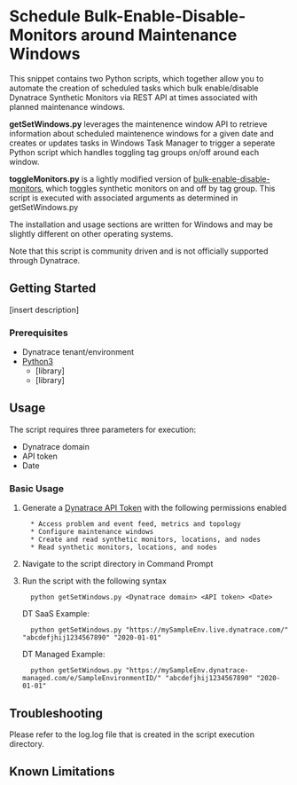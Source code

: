 # Schedule Bulk-Enable-Disable-Monitors around Maintenance Windows

This snippet contains two Python scripts, which together allow you to automate the creation of scheduled tasks which bulk enable/disable Dynatrace Synthetic Monitors via REST API at times associated with planned maintenance windows.

<b>getSetWindows.py</b> leverages the maintenence window API to retrieve information about scheduled maintenence windows for a given date and creates or updates tasks in Windows Task Manager to trigger a seperate Python script which handles toggling tag groups on/off around each window.

<b>toggleMonitors.py</b> is a lightly modified version of [bulk-enable-disable-monitors](https://github.com/Dynatrace/snippets/tree/master/api/synthetic/bulk-enable-disable-monitors), which toggles synthetic monitors on and off by tag group. This script is executed with associated arguments as determined in getSetWindows.py

The installation and usage sections are written for Windows and may be slightly different on other operating systems.

Note that this script is community driven and is not officially supported through Dynatrace.


## Getting Started

[insert description]

### Prerequisites

* Dynatrace tenant/environment
* [Python3](https://www.python.org/downloads/)
   * [library]
   * [library]
    
## Usage
The script requires three parameters for execution:
* Dynatrace domain
* API token
* Date

### Basic Usage

1. Generate a [Dynatrace API Token](https://www.dynatrace.com/support/help/extend-dynatrace/dynatrace-api/) with the following permissions enabled

         * Access problem and event feed, metrics and topology
         * Configure maintenance windows
         * Create and read synthetic monitors, locations, and nodes
         * Read synthetic monitors, locations, and nodes

2. Navigate to the script directory in Command Prompt

3. Run the script with the following syntax

         python getSetWindows.py <Dynatrace domain> <API token> <Date>

    DT SaaS Example: 

         python getSetWindows.py "https://mySampleEnv.live.dynatrace.com/" "abcdefjhij1234567890" "2020-01-01"
         
   DT Managed Example:

         python getSetWindows.py "https://mySampleEnv.dynatrace-managed.com/e/SampleEnvironmentID/" "abcdefjhij1234567890" "2020-01-01" 

## Troubleshooting

Please refer to the log.log file that is created in the script execution directory.

## Known Limitations
